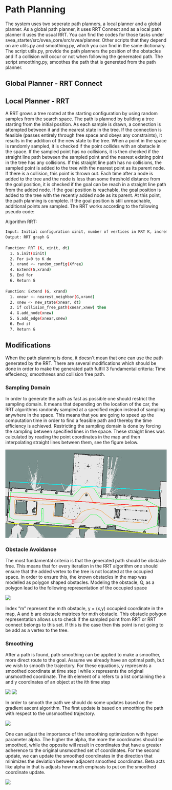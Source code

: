 # Path Planning

The system uses two seperate path planners, a local planner and a global planner. As a global path planner, it uses RRT Connect and as a local path planner it uses the usual RRT. You can find the codes for those tasks under svea_starter/src/svea_core/src/svea/planner. Other scripts that they depend on are utils.py and smoothing.py, which you can find in the same dictionary. The script utils.py, provide the path planners the position of the obstacles and if a collision will occur or not when following the genereated path. The script smoothing.py, smoothes the path that is genereted from the path planner. 

## Global Planner - RRT Connect

## Local Planner - RRT

A RRT grows a tree rooted at the starting configuration by using random samples from the search space. The path is planned by building a tree starting from the initial position. As each sample is drawn, a connection is attempted between it and the nearest state in the tree. If the connection is feasible (passes entirely through free space and obeys any constraints), it results in the addition of the new state to the tree. When a point in the space is randomly sampled, it is checked if the point collides with an obstacle in the space. If the sampled point has no collisions, it is then checked if the straight line path between the sampled point and the nearest existing point in the tree has any collisions. If this straight line path has no collisions, the sampled point is added to the tree with the nearest point as its parent node. If there is a collision, this point is thrown out. Each time after a node is added to the tree and the node is less than some threshold distance from the goal position, it is checked if the goal can be reach in a straight line path from the added node. If the goal position is reachable, the goal position is added to the tree with the recently added node as its parent. At this point, the path planning is complete. If the goal position is still unreachable, additional points are sampled. The RRT works according to the following pseudo code:

Algorithm RRT:

```bash
Input: Initial configuration xinit, number of vertices in RRT K, incremental distance dt, Xfree is free space)
Output: RRT graph G

Function: RRT (K, xinit, dt)
  1. G.init(xinit)
  2. For i=0 to K do
  3. xrand <- random_config(Xfree)
  4. Extend(G,xrand)
  5. End for
  6. Return G

Function: Extend (G, xrand)
  1. xnear <- nearest_neighbor(G,xrand)
  2. xnew <- new_state(xnear, dt)
  3. if collision_free_path(xnear,xnew) then
  4. G.add_node(xnew)
  5. G.add_edge(xnear,xnew)
  6. End if
  7. Return G
```


## Modifications

When the path planning is done, it doesn't mean that one can use the path generated by the RRT. There are several modifications which should be done in order to make the generated path fulfill 3 fundamental criteria: Time effeciency, smoothness and collision free path. 

### Sampling Domain

In order to generate the path as fast as possible one should restrict the sampling domain. It means that depending on the location of the car, the RRT algorithms randomly sampled at a specified region instead of sampling anywhere in the space. This means that you are going to speed up the computation time in order to find a feasible path and thereby the time efficiency is achieved. Restricting the sampling domain is done by forcing the sampling between specified lines in the space. These straight lines was calculated by reading the point coordinates in the map and then interpolating straight lines between them, see the figure below.

![key-teleop example](./media/sample.png)

### Obstacle Avoidance

The most fundamental criteria is that the generated path should be obstacle free. This means that for every iteration in the RRT algorithm one should ensure that the added vertex to the tree is not located at the occupied space. In order to ensure this, the known obstacles in the map was modelled as polygon shaped obstacles. Modeling the obstacle, Q, as a polygon lead to the following representation of the occupied space

<img src="https://render.githubusercontent.com/render/math?math=\mathbb{Q}^{m} =\{ y \in \R | A^{m}y \leq b^{m} \} ">

Index “m” represent the m:th obstacle, y = (x,y) occupied coordinate in the map, A and b are obstacle matrices for m:th obstacle. This obstacle polygon representation allows us to check if the sampled point from RRT or RRT connect belongs to this set. If this is the case then this point is not going to be add as a vertex to the tree.

### Smoothing

After a path is found, path smoothing can be applied to make a smoother, more direct route to the goal. Assume we already have an optimal path, but we wish to smooth the trajectory. For these equations, y represents a smoothed coordinate at time step i while x represents the original unsmoothed coordinate. The ith element of x refers to a list containing the x and y coordinates of an object at the ith time step

<img src="https://render.githubusercontent.com/render/math?math=x_i = [ \, x, y] \,_{m} ">
<img src="https://render.githubusercontent.com/render/math?math=y_i = [ \, x, y] \,_{m} ">

In order to smooth the path we should do some updates based on the gradient ascent algorithm. The first update is based on smoothing the path with respect to the unsmoothed trajectory. 

<img src="https://render.githubusercontent.com/render/math?math=y_i = y_i + \alpha(x_i - y_i) ">

One can adjust the importance of the smoothing optimization with hyper parameter alpha. The higher the alpha, the more the coordinates should be smoothed, while the opposite will result in coordinates that have a greater adherence to the original unsmoothed set of coordinates. For the second update, we can update the smoothed coordinates in the direction that minimizes the deviation between adjacent smoothed coordinates. Beta acts like alpha in that is adjusts how much emphasis to put on the smoothed coordinate update.

<img src="https://render.githubusercontent.com/render/math?math=y_i = y_i + \beta(y_{i+1} + y_{i-1} - 2y_i) ">


